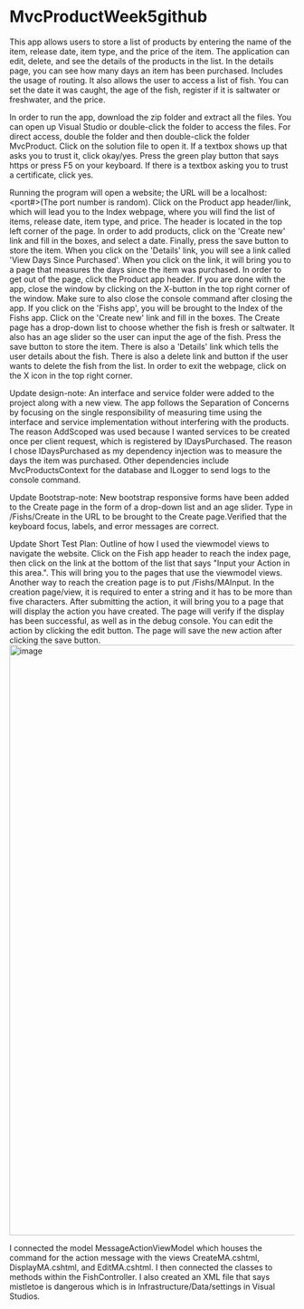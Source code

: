 # MvcProductWeek5github
This app allows users to store a list of products by entering the name of the item, release date, item type, and the price of the item. The application can edit, delete, and see the details of the products in the list. In the details page, you can see how many days an item has been purchased. Includes the usage of routing. It also allows the user to access a list of fish. You can set the date it was caught, the age of the fish, register if it is saltwater or freshwater, and the price.

In order to run the app, download the zip folder and extract all the files. You can open up Visual Studio or double-click the folder to access the files. For direct access, double the folder and then double-click the folder MvcProduct. Click on the solution file to open it. If a textbox shows up that asks you to trust it, click okay/yes. Press the green play button that says https or press F5 on your keyboard. If there is a textbox asking you to trust a certificate, click yes. 

Running the program will open a website; the URL will be a localhost:<port#>(The port number is random). Click on the Product app header/link, which will lead you to the Index webpage, where you will find the list of items, release date, item type, and price. The header is located in the top left corner of the page. In order to add products, click on the 'Create new' link and fill in the boxes, and select a date. Finally, press the save button to store the item. When you click on the 'Details' link, you will see a link called 'View Days Since Purchased'. When you click on the link, it will bring you to a page that measures the days since the item was purchased. In order to get out of the page, click the Product app header. If you are done with the app, close the window by clicking on the X-button in the top right corner of the window. Make sure to also close the console command after closing the app. If you click on the 'Fishs app', you will be brought to the Index of the Fishs app. Click on the 'Create new' link and fill in the boxes. The Create page has a drop-down list to choose whether the fish is fresh or saltwater. It also has an age slider so the user can input the age of the fish. Press the save button to store the item. There is also a 'Details' link which tells the user details about the fish. There is also a delete link and button if the user wants to delete the fish from the list. In order to exit the webpage, click on the X icon in the top right corner.

Update design-note: 
An interface and service folder were added to the project along with a new view. The app follows the Separation of Concerns by focusing on the single responsibility of measuring time using the interface and service implementation without interfering with the products. The reason AddScoped was used because I wanted services to be created once per client request, which is registered by IDaysPurchased. The reason I chose IDaysPurchased as my dependency injection was to measure the days the item was purchased. Other dependencies include MvcProductsContext for the database and ILogger to send logs to the console command. 

Update Bootstrap-note:
New bootstrap responsive forms have been added to the Create page in the form of a drop-down list and an age slider. Type in /Fishs/Create in the URL to be brought to the Create page.Verified that the keyboard focus, labels, and error messages are correct. 

Update Short Test Plan: 
Outline of how I used the viewmodel views to navigate the website. Click on the Fish app header to reach the index page, then click on the link at the bottom of the list that says "Input your Action in this area.". This will bring you to the pages that use the viewmodel views. Another way to reach the creation page is to put /Fishs/MAInput. In the creation page/view, it is required to enter a string and it has to be more than five characters. After submitting the action, it will bring you to a page that will display the action you have created. The page will verify if the display has been successful, as well as in the debug console. You can edit the action by clicking the edit button. The page will save the new action after clicking the save button. 
<img width="1887" height="1042" alt="image" src="https://github.com/user-attachments/assets/e0eeddfd-7395-4610-93aa-ba629d6c7850" />


I connected the model MessageActionViewModel which houses the command for the action message with the views CreateMA.cshtml, DisplayMA.cshtml, and EditMA.cshtml. I then connected the classes to methods within the FishController. I also created an XML file that says mistletoe is dangerous which is in Infrastructure/Data/settings in Visual Studios.

